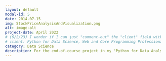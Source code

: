 ```yaml
---
layout: default
modal-id: 5
date: 2014-07-15
img: StockPriceAnalysisAndVisualization.png
alt: image-alt
project-date: April 2022
# (6/2/23) I wonder if I can just "comment-out" the "client" field without consequence (...?):
# client: Python for Data Science, Web and Core Programming Professional Concentration
category: Data Science
description: For the end-of-course project in my "Python for Data Analysis" course (part of the "Python for Data Science, Web and Core Programming Professional Concentration" offered by the University of California, Davis's Continuing and Professional Education division), I and a group of my fellow classmates used Jupyter, as well as Python's pandas, NumPy, Matplotlib, and scikit-learn libraries, to perform data exploration, cleaning, visualization, and analysis/interpretation that ultimately informed a stock investment recommendation for a hypothetical client. Our submission for this assignment, for which I served as team "project manager", received a perfect score from the course's instructor. <br /> <br /> This project was one of our first major "putting it all together" assignments in which we took everything we had learned over the past six months and applied it to analyzing, visualizing, and interpreting real-world data. It was also our first opportunity to collaborate with fellow students in a way that not only maximized the strength of our final output, but also allowed us to learn from each other and our different approaches to implementing the course content. Overall, this project was a major confidence-builder that showed me  that both alone and in collaboration with others, I could write code, interpret data, and make recommendations that were valuable". <br /> <br /> For more information, please visit https://github.com/reidgaede/GroupProject_StockPriceAnalysisAndVisualization.
---
```

